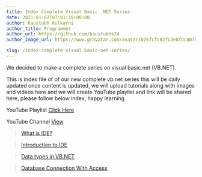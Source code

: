 ```yaml
---
title: Index Complete Visual Basic .NET Series
date: 2021-01-02T07:01:19+00:00
author: Kaustubh Kulkarni
author_title: Programmer
author_url: https://github.com/kaustubhk24
author_image_url: https://www.gravatar.com/avatar/b76fcfc82fc2e8fdc8075636f1735f61?s=200

slug: /index-complete-visual-basic-net-series/
---
```

We decided to make a complete series on visual basic.net (VB.NET).

This is index file of of our new complete vb.net series this will be  daily updated once content is updated, we will upload tutorials along with images and videos here and we will create YouTube playlist and link will be shared here, please follow below index, happy learning

YouTube Playlist [Click Here](https://www.youtube.com/playlist?list=PLOO3sLziWSxa0MO2x1r-7BQyfQX7vtomf)

YouTube Channel [View](https://youtube.com/channel/UCvKwlY1FcpDkmz4XbC9ikZQ?sub_confirmation=1)

> [What is IDE?](https://blog.kaustubh.codes/visual-studio-ide/)

> [Introduction to IDE](https://blog.kaustubh.codes/introduction-to-ide/)

> [Data types in VB.NET](https://blog.kaustubh.codes/data-types-in-vb-net/)

> [Database Connection With Access](https://blog.kaustubh.codes/how-to-connect-microsoft-access-database-to-vb-net-in-visual-studio/)
